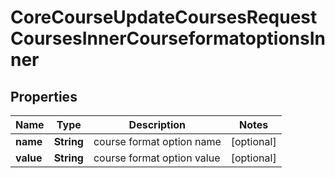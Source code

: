 

# CoreCourseUpdateCoursesRequestCoursesInnerCourseformatoptionsInner


## Properties

| Name | Type | Description | Notes |
|------------ | ------------- | ------------- | -------------|
|**name** | **String** | course format option name |  [optional] |
|**value** | **String** | course format option value |  [optional] |



